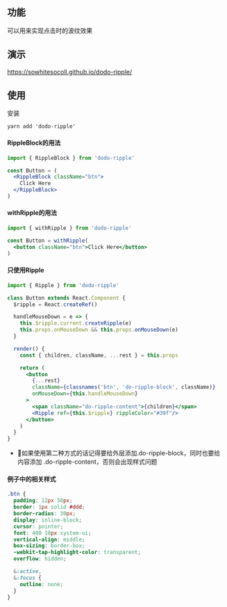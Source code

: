 ## 功能
可以用来实现点击时的波纹效果

## 演示
https://sowhitesocoll.github.io/dodo-ripple/

## 使用
安装
```
yarn add 'dodo-ripple'
```
#### RippleBlock的用法
``` jsx
import { RippleBlock } from 'dodo-ripple'

const Button = (
  <RippleBlock className="btn">
    Click Here
  </RippleBlock>
)
```

#### withRipple的用法
``` jsx
import { withRipple } from 'dodo-ripple'

const Button = withRipple(
  <button className="btn">Click Here</button>
)
```

#### 只使用Ripple

``` jsx
import { Ripple } from 'dodo-ripple'

class Button extends React.Component {
  $ripple = React.createRef()

  handleMouseDown = e => {
    this.$ripple.current.createRipple(e)
    this.props.onMouseDown && this.props.onMouseDown(e)
  }

  render() {
    const { children, className, ...rest } = this.props

    return (
      <button 
        {...rest}
        className={classnames('btn', 'do-ripple-block', className)} 
        onMouseDown={this.handleMouseDown} 
      >
        <span className="do-ripple-content">{children}</span>
        <Ripple ref={this.$ripple} rippleColor="#39f"/>
      </button>
    )
  }
}
```
* 如果使用第二种方式的话记得要给外层添加.do-ripple-block，同时也要给内容添加 .do-ripple-content，否则会出现样式问题

#### 例子中的相关样式
``` scss
.btn {
  padding: 12px 50px;
  border: 1px solid #ddd;
  border-radius: 30px;
  display: inline-block;
  cursor: pointer;
  font: 400 18px system-ui;
  vertical-align: middle;
  box-sizing: border-box;
  -webkit-tap-highlight-color: transparent;
  overflow: hidden;

  &:active,
  &:focus {
    outline: none;
  }
}
```
